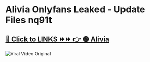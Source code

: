 
 # Alivia Onlyfans Leaked - Update Files nq91t

## <h2><a href="https://clipsfans.com/Alivia&ref=git">🔗 Click to LINKS ⏩⏩ 👉 🟢 Alivia </a></h2>

<a href="https://clipsfans.com/Alivia&ref=git" rel="nofollow" data-target="animated-image.originalLink"><img src="https://i.ibb.co.com/xMMVF88/686577567.gif" alt="Viral Video Original" style="max-width: 100%; display: inline-block;" data-target="animated-image.originalImage"></a>

